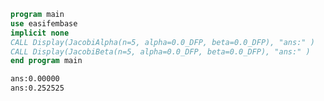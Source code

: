 ```fortran
program main
use easifembase
implicit none
CALL Display(JacobiAlpha(n=5, alpha=0.0_DFP, beta=0.0_DFP), "ans:" )
CALL Display(JacobiBeta(n=5, alpha=0.0_DFP, beta=0.0_DFP), "ans:" )
end program main
```

```txt title="results"
ans:0.00000
ans:0.252525
```
